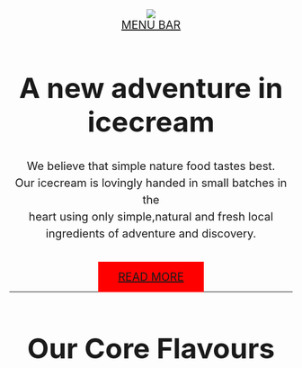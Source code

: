 <html>
  <body>
    <div style="text-align:center" color:blue;font-size:30px;font-weight:"bold"> <img style="width"40%;" src="https://www.google.com/url?sa=i&url=https%3A%2F%2Fwww.swiggy.com%2Frestaurants%2Famul-ice-cream-maa-ice-cream-parlour-iit-kanpur-269688&psig=AOvVaw2c59MvUN3VGTcNHFIU0Gvl&ust=1719832484139000&source=images&cd=vfe&opi=89978449&ved=0CBEQjRxqFwoTCODImq6Yg4cDFQAAAAAdAAAAABAE"></div>
    <div style="text-align:center"> <a style="font-size:20px; background-color:bllue;padding:15px 35px 15px 35px "href="http://amul.com">MENU BAR</a> </div>
    <h1 style="font-size:50px;text-align:center ;">A new adventure in icecream</h1> 
    <p style="font-size:20px; text-align:center; line-height:30px;margin-bottom:50px;">
      We believe that simple nature food tastes best.<br>
      Our icecream is lovingly handed in small batches in the <br>
      heart using only simple,natural and fresh local ingredients of adventure and discovery.</p>
    <div style="text-align:center"><a style="font-size:20px ;background-color:red;padding:15px 35px 15px 35px "href="http://www.google.com/">READ MORE</a> </div>
<hr>
    <h1 style="font-size:50px; text-align:center;"> Our Core Flavours</h1>
    <img style="width:33%";src="https://www.google.com/url?sa=i&url=https%3A%2F%2Fwww.buyforhomes.com%2Famul-butter-chocolate-100-ml&psig=AOvVaw1NFgv-lET5hLaBZCl334rU&ust=1719832614418000&source=images&cd=vfe&opi=89978449&ved=0CBEQjRxqFwoTCPCCu-uYg4cDFQAAAAAdAAAAABAR">
     <img style="width:33%";src="https://www.google.com/url?sa=i&url=https%3A%2F%2Fr-mart.co.in%2Famul-tri-cone-choco-crunch-77gm&psig=AOvVaw1NFgv-lET5hLaBZCl334rU&ust=1719832614418000&source=images&cd=vfe&opi=89978449&ved=0CBEQjRxqFwoTCPCCu-uYg4cDFQAAAAAdAAAAABAZ">
     <img style="width:33%";src="https://www.google.com/url?sa=i&url=https%3A%2F%2Fr-mart.co.in%2Famul-tri-cone-choco-vanilla-30g&psig=AOvVaw1NFgv-lET5hLaBZCl334rU&ust=1719832614418000&source=images&cd=vfe&opi=89978449&ved=0CBEQjRxqFwoTCPCCu-uYg4cDFQAAAAAdAAAAABAh">
    
</body>
</html>
